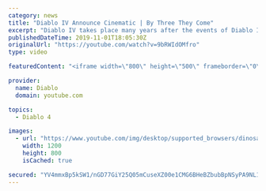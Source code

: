 ```yaml
---
category: news
title: "Diablo IV Announce Cinematic | By Three They Come"
excerpt: "Diablo IV takes place many years after the events of Diablo III, after millions have been slaughtered by the actions of the High ..."
publishedDateTime: 2019-11-01T18:05:30Z
originalUrl: "https://youtube.com/watch?v=9bRWIdOMfro"
type: video

featuredContent: "<iframe width=\"800\" height=\"500\" frameborder=\"0\" src=\"https://www.youtube.com/embed/9bRWIdOMfro\" allow=\"accelerometer; autoplay; encrypted-media; gyroscope; picture-in-picture\" allowfullscreen></iframe>"

provider:
  name: Diablo
  domain: youtube.com

topics:
  - Diablo 4

images:
  - url: "https://www.youtube.com/img/desktop/supported_browsers/dinosaur.png"
    width: 1200
    height: 800
    isCached: true

secured: "YV4mmxBp5kSW1/nGD77GiY25Q05mCuseXZ00e1CMG6BHeBZbubBpNSyPA9NL1JHj8JywrZ0iPUHWDhO5En7nNB3xOoRAEro9LpIS+ZtvQ2tGD76L9a1wZ1hyeGNJjd0C/KIAUj0KqA6kbssjouCJmcLiE9Tq5d7EGlHb9vj/bqLq5hNrFbnJPPit9PmOs+h+6ea5+4Sq8xPUjAWpthu0rWVeHVpj4Ge2Q6m6pKZAazPJeDb57uLtOnzrYF5u24jD1yDGjsI7I1dharkhN/y4tGx+By7pDWRXbkwjA8/ANKsTYUKw6fsf/JmUe+aVt/U1dD3kGTISFPPYhTvRPFewasV5qCSbAeYGN4SLx8ObpAoVgQWfIa9S7xtSDD5MqK/r88/3z/th3AQ1ZtMafG/XNKyd5yBtGC8Q5rRw3J6O+L3CwrhkxKykh4p9/A4GF7hV;M4taA8UdSlegZ4XV4Yl3Wg=="
---
```



